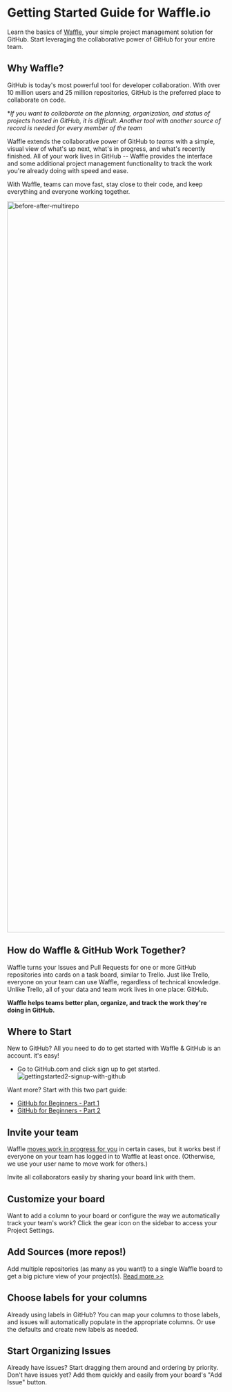 # Getting Started Guide for Waffle.io
Learn the basics of [Waffle](http://waffle.io), your simple project management solution for GitHub. Start leveraging the collaborative power of GitHub for your entire team.

## Why Waffle? 
GitHub is today's most powerful tool for developer collaboration. With over 10 million users and 25 million repositories, GitHub is the preferred place to collaborate on code. 

**If you want to collaborate on the planning, organization, and status of projects hosted in GitHub, it is difficult. Another tool with another source of record is needed for *every member of the team**

Waffle extends the collaborative power of GitHub to *teams* with a simple, visual view of what's up next, what's in progress, and what's recently finished. All of your work lives in GitHub -- Waffle provides the interface and some additional project management functionality to track the work you're already doing with speed and ease. 

With Waffle, teams can move fast, stay close to their code, and keep everything and everyone working together.

<img width="1690" alt="before-after-multirepo" src="https://cloud.githubusercontent.com/assets/100216/9794687/84a20e40-57ba-11e5-9152-51711617e70d.png">

## How do Waffle & GitHub Work Together?
Waffle turns your Issues and Pull Requests for one or more GitHub repositories into cards on a task board, similar to Trello. Just like Trello, everyone on your team can use Waffle, regardless of technical knowledge. Unlike Trello, all of your data and team work lives in one place: GitHub. 

**Waffle helps teams better plan, organize, and track the work they're doing in GitHub.**

## Where to Start 
New to GitHub? All you need to do to get started with Waffle & GitHub is an account. it's easy! 

- Go to GitHub.com and click sign up to get started. 
![gettingstarted2-signup-with-github](https://cloud.githubusercontent.com/assets/100216/9797189/ea3a5d90-57c7-11e5-8a34-7e11d9553c86.gif)


Want more? Start with this two part guide: 
- [GitHub for Beginners - Part 1](http://readwrite.com/2013/09/30/understanding-github-a-journey-for-beginners-part-1)
- [GitHub for Beginners - Part 2](http://readwrite.com/2013/10/02/github-for-beginners-part-2)

## Invite your team 
Waffle [moves work in progress for you](https://github.com/waffleio/waffle.io/wiki/FAQs#autoworktracking) in certain cases, but it works best if everyone on your team has logged in to Waffle at least once. (Otherwise, we use your user name to move work for others.)

Invite all collaborators easily by sharing your board link with them. 

## Customize your board
Want to add a column to your board or configure the way we automatically track your team's work? Click the gear icon on the sidebar to access your Project Settings.

## Add Sources (more repos!) 
Add multiple repositories (as many as you want!) to a single Waffle board to get a big picture view of your project(s). [Read more >>](https://github.com/waffleio/waffle.io/wiki/FAQs#multirepo)

## Choose labels for your columns 
Already using labels in GitHub? You can map your columns to those labels, and issues will automatically populate in the appropriate columns. Or use the defaults and create new labels as needed.

## Start Organizing Issues 
Already have issues? Start dragging them around and ordering by priority. Don't have issues yet? Add them quickly and easily from your board's "Add Issue" button.
